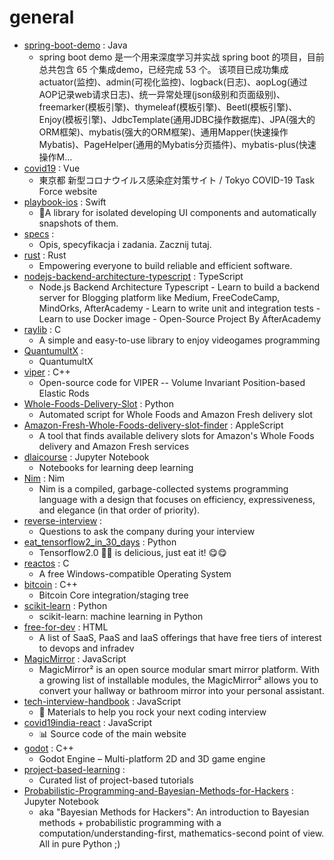 # general
- [spring-boot-demo](https://github.com/xkcoding/spring-boot-demo) : Java
  - spring boot demo 是一个用来深度学习并实战 spring boot 的项目，目前总共包含 65 个集成demo，已经完成 53 个。 该项目已成功集成 actuator(监控)、admin(可视化监控)、logback(日志)、aopLog(通过AOP记录web请求日志)、统一异常处理(json级别和页面级别)、freemarker(模板引擎)、thymeleaf(模板引擎)、Beetl(模板引擎)、Enjoy(模板引擎)、JdbcTemplate(通用JDBC操作数据库)、JPA(强大的ORM框架)、mybatis(强大的ORM框架)、通用Mapper(快速操作Mybatis)、PageHelper(通用的Mybatis分页插件)、mybatis-plus(快速操作M…
- [covid19](https://github.com/tokyo-metropolitan-gov/covid19) : Vue
  - 東京都 新型コロナウイルス感染症対策サイト / Tokyo COVID-19 Task Force website
- [playbook-ios](https://github.com/playbook-ui/playbook-ios) : Swift
  - 📘A library for isolated developing UI components and automatically snapshots of them.
- [specs](https://github.com/ProteGO-app/specs) : 
  - Opis, specyfikacja i zadania. Zacznij tutaj.
- [rust](https://github.com/rust-lang/rust) : Rust
  - Empowering everyone to build reliable and efficient software.
- [nodejs-backend-architecture-typescript](https://github.com/afteracademy/nodejs-backend-architecture-typescript) : TypeScript
  - Node.js Backend Architecture Typescript - Learn to build a backend server for Blogging platform like Medium, FreeCodeCamp, MindOrks, AfterAcademy - Learn to write unit and integration tests - Learn to use Docker image - Open-Source Project By AfterAcademy
- [raylib](https://github.com/raysan5/raylib) : C
  - A simple and easy-to-use library to enjoy videogames programming
- [QuantumultX](https://github.com/nzw9314/QuantumultX) : 
  - QuantumultX
- [viper](https://github.com/vcg-uvic/viper) : C++
  - Open-source code for VIPER -- Volume Invariant Position-based Elastic Rods
- [Whole-Foods-Delivery-Slot](https://github.com/pcomputo/Whole-Foods-Delivery-Slot) : Python
  - Automated script for Whole Foods and Amazon Fresh delivery slot
- [Amazon-Fresh-Whole-Foods-delivery-slot-finder](https://github.com/ahertel/Amazon-Fresh-Whole-Foods-delivery-slot-finder) : AppleScript
  - A tool that finds available delivery slots for Amazon's Whole Foods delivery and Amazon Fresh services
- [dlaicourse](https://github.com/lmoroney/dlaicourse) : Jupyter Notebook
  - Notebooks for learning deep learning
- [Nim](https://github.com/nim-lang/Nim) : Nim
  - Nim is a compiled, garbage-collected systems programming language with a design that focuses on efficiency, expressiveness, and elegance (in that order of priority).
- [reverse-interview](https://github.com/viraptor/reverse-interview) : 
  - Questions to ask the company during your interview
- [eat_tensorflow2_in_30_days](https://github.com/lyhue1991/eat_tensorflow2_in_30_days) : Python
  - Tensorflow2.0 🍎🍊 is delicious, just eat it! 😋😋
- [reactos](https://github.com/reactos/reactos) : C
  - A free Windows-compatible Operating System
- [bitcoin](https://github.com/bitcoin/bitcoin) : C++
  - Bitcoin Core integration/staging tree
- [scikit-learn](https://github.com/scikit-learn/scikit-learn) : Python
  - scikit-learn: machine learning in Python
- [free-for-dev](https://github.com/ripienaar/free-for-dev) : HTML
  - A list of SaaS, PaaS and IaaS offerings that have free tiers of interest to devops and infradev
- [MagicMirror](https://github.com/MichMich/MagicMirror) : JavaScript
  - MagicMirror² is an open source modular smart mirror platform. With a growing list of installable modules, the MagicMirror² allows you to convert your hallway or bathroom mirror into your personal assistant.
- [tech-interview-handbook](https://github.com/yangshun/tech-interview-handbook) : JavaScript
  - 💯 Materials to help you rock your next coding interview
- [covid19india-react](https://github.com/covid19india/covid19india-react) : JavaScript
  - 📊 Source code of the main website
- [godot](https://github.com/godotengine/godot) : C++
  - Godot Engine – Multi-platform 2D and 3D game engine
- [project-based-learning](https://github.com/tuvtran/project-based-learning) : 
  - Curated list of project-based tutorials
- [Probabilistic-Programming-and-Bayesian-Methods-for-Hackers](https://github.com/CamDavidsonPilon/Probabilistic-Programming-and-Bayesian-Methods-for-Hackers) : Jupyter Notebook
  - aka "Bayesian Methods for Hackers": An introduction to Bayesian methods + probabilistic programming with a computation/understanding-first, mathematics-second point of view. All in pure Python ;)
